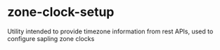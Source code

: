 # zone-clock-setup
Utility intended to provide timezone information from rest APIs, used to configure sapling zone clocks
